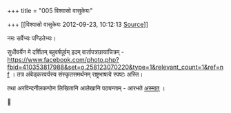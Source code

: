 +++
title = "005 विश्वासो वासुकेयः"

+++
[[विश्वासो वासुकेयः	2012-09-23, 10:12:13 [Source](https://groups.google.com/g/bvparishat/c/HcQb1zVkHBw)]]



नमः सर्वेभ्यः पण्डितेभ्यः।  
  
सुधीवर्येन मे दर्शितम् बहुवर्षपूर्वम् इदम् वार्तापत्रछायाचित्रम् - <https://www.facebook.com/photo.php?fbid=410353817988&set=o.258123070220&type=1&relevant_count=1&ref=nf> । तत्र अंबेड्करवर्यस्य संस्कृतसमर्थनम् राष्ट्रभाषत्वे स्पष्टः अस्ति।  
  
तथा अरविन्दनीलकण्ठेन लिखितानि आलेखानि पठ्यन्ताम् - आरभते [अस्मात्](http://centreright.in/2012/04/bodhi-sattvas-hindutva-part-1/) ।



